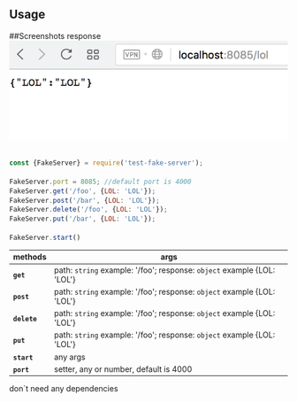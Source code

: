 ## Usage


##Screenshots response
<img src="./screen.png" width="550"/>

```js

const {FakeServer} = require('test-fake-server');

FakeServer.port = 8085; //default port is 4000
FakeServer.get('/foo', {LOL: 'LOL'}); 
FakeServer.post('/bar', {LOL: 'LOL'});
FakeServer.delete('/foo', {LOL: 'LOL'});
FakeServer.put('/bar', {LOL: 'LOL'});

FakeServer.start()

```

methods | args
--- | ---
**`get`** | path: `string` example: '/foo'; response: `object` example {LOL: 'LOL'}
**`post`** | path: `string` example: '/foo'; response: `object` example {LOL: 'LOL'}
**`delete`** | path: `string` example: '/foo'; response: `object` example {LOL: 'LOL'}
**`put`** | path: `string` example: '/foo'; response: `object` example {LOL: 'LOL'}
**`start`** | any args
**`port`** | setter, any or number, default is 4000

don`t need any dependencies
